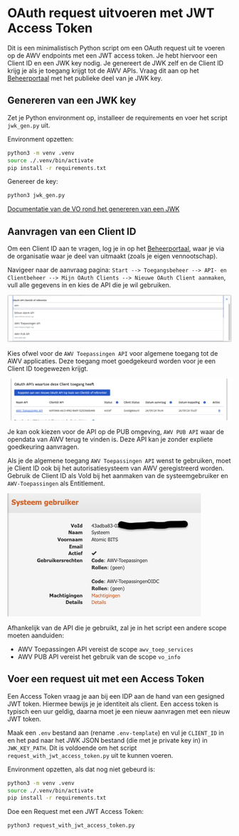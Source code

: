 # OAuth request uitvoeren met JWT Access Token

Dit is een minimalistisch Python script om een OAuth request uit te voeren op de AWV endpoints met een JWT access token. Je hebt hiervoor een Client ID en een JWK key nodig. Je genereert de JWK zelf en de Client ID krijg je als je toegang krijgt tot de AWV APIs. Vraag dit aan op het [Beheerportaal](https://beheerportaal.vlaanderen.be/) met het publieke deel van je JWK key.


## Genereren van een JWK key

Zet je Python environment op, installeer de requirements en voer het script `jwk_gen.py` uit.

Environment opzetten:
```bash
python3 -m venv .venv
source ./.venv/bin/activate
pip install -r requirements.txt
```

Genereer de key: 
```bash
python3 jwk_gen.py
```

[Documentatie van de VO rond het genereren van een JWK](https://authenticatie.vlaanderen.be/docs/beveiligen-van-toepassingen/integratie-methoden/oidc/technische-info/client-authenticatie/#voorbeeld-van-een-publieke-sleutel-jwk-zoals-te-bezorgen-aan-het-integratieteam)

## Aanvragen van een Client ID

Om een Client ID aan te vragen, log je in op het [Beheerportaal](https://beheerportaal.vlaanderen.be/), waar je via de organisatie waar je deel van uitmaakt (zoals je eigen vennootschap). 

Navigeer naar de aanvraag pagina: `Start --> Toegangsbeheer --> API- en Clientbeheer --> Mijn OAuth Clients --> Nieuwe OAuth Client aanmaken`, vull alle gegevens in en kies de API die je wil gebruiken.
 

![Keuze uit verschillende AWV APIs](img/beheerportaal-NaamAPI.png)

Kies ofwel voor de `AWV Toepassingen API` voor algemene toegang tot de AWV applicaties. Deze toegang moet goedgekeurd worden voor je een Client ID toegewezen krijgt. 

![AWV Toepassingen API](img/beheerportaal-ClientID.png)

Je kan ook kiezen voor de API op de PUB omgeving, `AWV PUB API` waar de opendata van AWV terug te vinden is. Deze API kan je zonder expliete goedkeuring aanvragen.

Als je de algemene toegang `AWV Toepassingen API` wenst te gebruiken, moet je Client ID ook bij het autorisatiesysteem van AWV geregistreerd worden. Gebruik de Client ID als VoId bij het aanmaken van de systeemgebruiker en `AWV-Toepassingen` als Entitlement.

![Systeemgebruiker in P&O](img/PenO-systeemgebruiker.png)

Afhankelijk van de API die je gebruikt, zal je in het script een andere scope moeten aanduiden: 

- AWV Toepassingen API vereist de scope `awv_toep_services`
- AWV PUB API vereist het gebruik van de scope `vo_info`



## Voer een request uit met een Access Token

Een Access Token vraag je aan bij een IDP aan de hand van een gesigned JWT token. Hiermee bewijs je je identiteit als client. Een access token is typisch een uur geldig, daarna moet je een nieuw aanvragen met een nieuw JWT token. 

Maak een `.env` bestand aan (rename `.env-template`) en vul je `CLIENT_ID` in en het pad naar het JWK JSON bestand (die met je private key in) in `JWK_KEY_PATH`. Dit is voldoende om het script `request_with_jwt_access_token.py` uit te kunnen voeren.

Environment opzetten, als dat nog niet gebeurd is:
```bash
python3 -m venv .venv
source ./.venv/bin/activate
pip install -r requirements.txt
```

Doe een Request met een JWT Access Token: 
```bash
python3 request_with_jwt_access_token.py
```
